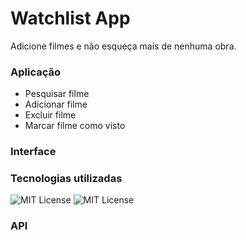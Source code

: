 # Watchlist App
Adicione filmes e não esqueça mais de nenhuma obra.

### Aplicação
- Pesquisar filme
- Adicionar filme 
- Excluir filme 
- Marcar filme como visto

### Interface


### Tecnologias utilizadas
![MIT License](https://img.shields.io/badge/React-20232A?style=for-the-badge&logo=react&logoColor=61DAFB)
![MIT License](https://img.shields.io/badge/Tailwind_CSS-38B2AC?style=for-the-badge&logo=tailwind-css&logoColor=white)

### API
